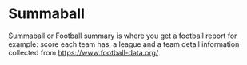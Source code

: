 # Summaball
Summaball or Football summary is where you get a football report for example: score each team has, a league and a team detail information collected from https://www.football-data.org/
